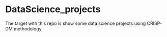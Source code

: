 # DataScience_projects

The target with this repo is show some data science projects using CRISP-DM methodology 


